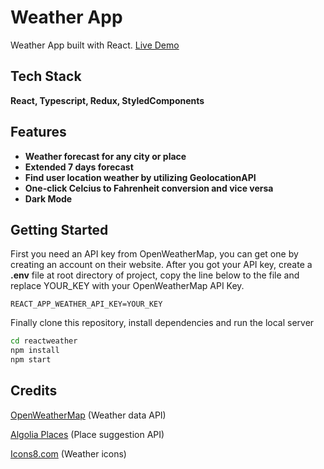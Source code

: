 # Weather App

Weather App built with React.
[Live Demo](https:///)

## Tech Stack

**React, Typescript, Redux, StyledComponents**

## Features

- **Weather forecast for any city or place**
- **Extended 7 days forecast**
- **Find user location weather by utilizing GeolocationAPI**
- **One-click Celcius to Fahrenheit conversion and vice versa**
- **Dark Mode**

## Getting Started

First you need an API key from OpenWeatherMap, you can get one by creating an account on their website.
After you got your API key, create a **.env** file at root directory of project, copy the line below to the file and replace YOUR_KEY with your OpenWeatherMap API Key.

```
REACT_APP_WEATHER_API_KEY=YOUR_KEY
```

Finally clone this repository, install dependencies and run the local server

```bash
cd reactweather
npm install
npm start
```

## Credits

[OpenWeatherMap](https://openweathermap.org/ 'OpenWeatherMap') (Weather data API)

[Algolia Places](https://community.algolia.com/places/ 'Algolia Places') (Place suggestion API)

[Icons8.com](https://www.icons8.com 'Icons8.com') (Weather icons)
